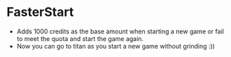 # FasterStart

- Adds 1000 credits as the base amount when starting a new game or fail to meet the quota and start the game again.
- Now you can go to titan as you start a new game without grinding :))
